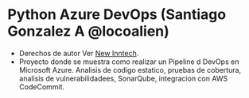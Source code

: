 # Python Azure DevOps (Santiago Gonzalez A @locoalien)



* Derechos de autor  Ver [New Inntech](https://www.newinntech.com).
* Proyecto donde se muestra como realizar un Pipeline d DevOps en Microsoft Azure. Analisis de codigo estatico, pruebas de cobertura, analisis de vulnerabilidadees, SonarQube, integracion con AWS CodeCommit.

